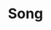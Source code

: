 ---
title: Song
artist: 'David Bowie'
duration: '4:31'
credits:
  -
    role: 'Written by'
    name: 'David Bowie'
  -
    role: Bass
    name: 'Trevor Bolder'
  -
    role: Drums
    name: 'Mick Woodmansey'
  -
    role: 'Lead guitar'
    name: 'Mick Ronson'
  -
    role: Piano
    name: 'Mike Garson'
  -
    role: Saxophone
    name: 'Ken Fordham'
  -
    role: 'Backing Vocals'
    name: 'Juanita Franklin, Linda Lewis & G. A. MacCormack'
  -
    role: 'Lead Vocals'
    name: 'David Bowie'
  -
    role: 'Recorded at'
    name: 'Trident Studios, London'
updated_by: ac214142-16d4-46fb-8870-576ca392afb2
updated_at: 1589689026
blueprint_is_reserved: song
lyrics: '<p>[Verse 1]<br>Shakey threw a party that lasted all night<br>Everybody drank a lot of something nice<br>There was an old fashioned band of married men<br>Looking up to me for encouragement - it was so-so<br>The ladies looked bad but the music was sad<br>No one took their eyes off Lorraine<br>She shimmied and she strolled like a Chicago moll<br>Her feathers looked better and better - it was so-so<br>Yea! it was time to unfreeze<br>When the Reverend Alabaster danced on his knees<br>Slam! so it wasn&#039;t a game<br>Cracking all the mirrors in shame<br><br>[Chorus]<br>Watch that man!<br>Oh honey, watch that man<br>He talks like a jerk but he could eat you with a fork and spoon<br>Watch that man!<br>Oh honey, watch that man<br>He walks like a jerk but he&#039;s only taking care of the room<br>Must be in tune<br><br>[Verse 2]<br>A&nbsp;Benny Goodman&nbsp;fan&nbsp;painted holes in his hands<br>So Shakey&nbsp;hung him up to dry<br>The pundits were joking, the manholes were smoking<br>And every bottle battled with the reason why<br>The girl on the phone wouldn&#039;t leave me alone<br>A throw back from someone&#039;s LP<br>A lemon in a bag played the Tiger Rag<br>And the bodies on the screen stopped bleeding<br>Yeah! I was shaking like a leaf<br>For I couldn&#039;t understand the conversation<br>Yeah! I ran to the street<br>Looking for information<br></p><p>[Chorus]<br>Watch that man!<br>Oh honey, watch that man<br>He talks like a jerk but he could eat you with a fork and spoon<br>Watch that man!<br>Oh honey, watch that man<br>He walks like a jerk but he&#039;s only taking care of the room<br>Must be in tune<br><br>[Outro]<br>Watch that man<br>Watch that man<br>Watch that man<br>Watch that man</p>'
video: 'https://www.youtube.com/watch?v=eQGobt4ub6U'
music_links:
  -
    service: spotify
    link: 'https://open.spotify.com/track/1vlcWaJV9hGbiQMbsh2d8t'
  -
    service: apple_music
    link: 'https://music.apple.com/au/album/watch-that-man-2013-remastered-version/1039655668?i=1039655669&app=music'
  -
    service: google_play_music
    link: 'https://play.google.com/music/m/Twlhcww6bjdliemk7tlqnv4bw74'
  -
    service: amazon_music
    link: 'https://music.amazon.com/albums/B015D2O4DI?trackAsin=B015D2O5PA'
  -
    service: youtube_music
    link: 'https://music.youtube.com/watch?v=eQGobt4ub6U'
  -
    service: tidal
    link: 'https://listen.tidal.com/track/68735536'
  -
    service: deezer
    link: 'https://www.deezer.com/track/107474558'
id: b381a105-cc1b-4fd1-8e5b-a59f87080bd5
---